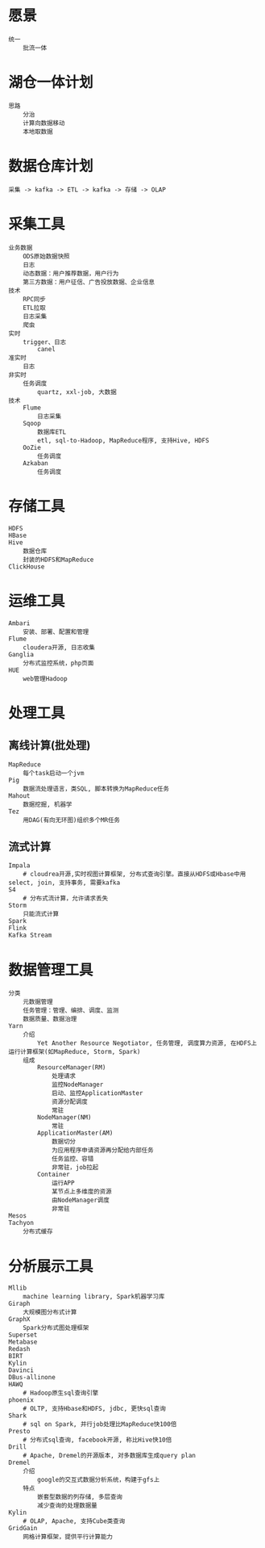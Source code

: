 # 愿景
	统一
		批流一体
# 湖仓一体计划
	思路
		分治
		计算向数据移动
		本地取数据	

# 数据仓库计划
	采集 -> kafka -> ETL -> kafka -> 存储 -> OLAP
# 采集工具
	业务数据
		ODS原始数据快照
		日志
		动态数据：用户推荐数据，用户行为
		第三方数据：用户征信、广告投放数据、企业信息
	技术
		RPC同步
		ETL拉取
		日志采集
		爬虫
	实时
		trigger、日志
			canel
	准实时
		日志
	非实时
		任务调度
			quartz, xxl-job, 大数据
	技术
		Flume
			日志采集
		Sqoop
			数据库ETL
			etl, sql-to-Hadoop, MapReduce程序, 支持Hive, HDFS
		OoZie
			任务调度
		Azkaban
			任务调度
# 存储工具
	HDFS
	HBase
	Hive
		数据仓库
		封装的HDFS和MapReduce
	ClickHouse

# 运维工具
	Ambari
		安装、部署、配置和管理
	Flume
		cloudera开源, 日志收集
	Ganglia
		分布式监控系统，php页面
	HUE
		web管理Hadoop
# 处理工具
## 离线计算(批处理)
	MapReduce
		每个task启动一个jvm
	Pig
		数据流处理语言，类SQL, 脚本转换为MapReduce任务
	Mahout
		数据挖掘, 机器学
	Tez
		用DAG(有向无环图)组织多个MR任务
## 流式计算
	Impala
		# cloudrea开源,实时视图计算框架, 分布式查询引擎。直接从HDFS或Hbase中用select, join, 支持事务, 需要kafka
	S4
		# 分布式流计算，允许请求丢失
	Storm
		只能流式计算
	Spark
	Flink
	Kafka Stream
# 数据管理工具
	分类
		元数据管理
		任务管理：管理、编排、调度、监测
		数据质量、数据治理
	Yarn
		介绍
			Yet Another Resource Negotiator, 任务管理, 调度算力资源, 在HDFS上运行计算框架(如MapReduce, Storm, Spark)
		组成
			ResourceManager(RM)
				处理请求
				监控NodeManager
				启动、监控ApplicationMaster
				资源分配调度
				常驻
			NodeManager(NM)
				常驻
			ApplicationMaster(AM)
				数据切分
				为应用程序申请资源再分配给内部任务
				任务监控、容错
				非常驻，job拉起
			Container
				运行APP
				某节点上多维度的资源
				由NodeManager调度
				非常驻
	Mesos
	Tachyon
		分布式缓存
# 分析展示工具
	Mllib
		machine learning library, Spark机器学习库
	Giraph
		大规模图分布式计算
	GraphX
		Spark分布式图处理框架
	Superset
	Metabase
	Redash
	BIRT
	Kylin
	Davinci
	DBus-allinone
	HAWQ
		# Hadoop原生sql查询引擎
	phoenix
		# OLTP, 支持Hbase和HDFS, jdbc, 更快sql查询
	Shark
		# sql on Spark, 并行job处理比MapReduce快100倍
	Presto
		# 分布式sql查询, facebook开源, 称比Hive快10倍
	Drill
		# Apache, Dremel的开源版本, 对多数据库生成query plan
	Dremel
		介绍
			google的交互式数据分析系统，构建于gfs上
		特点
			嵌套型数据的列存储, 多层查询
			减少查询的处理数据量
	Kylin
		# OLAP, Apache, 支持Cube类查询
	GridGain
		网格计算框架，提供平行计算能力